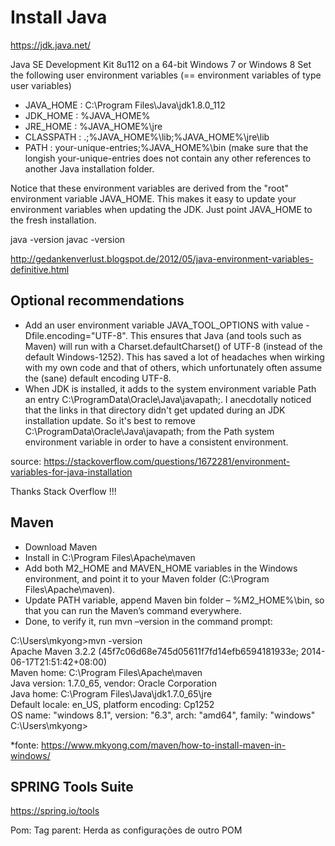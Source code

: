 # Install Java

https://jdk.java.net/

Java SE Development Kit 8u112 on a 64-bit Windows 7 or Windows 8
Set the following user environment variables (== environment variables of type user variables)

- JAVA_HOME : C:\Program Files\Java\jdk1.8.0_112
- JDK_HOME  : %JAVA_HOME%
- JRE_HOME  : %JAVA_HOME%\jre
- CLASSPATH : .;%JAVA_HOME%\lib;%JAVA_HOME%\jre\lib
- PATH      : your-unique-entries;%JAVA_HOME%\bin (make sure that the longish your-unique-entries does not contain any other references to another Java installation folder.

Notice that these environment variables are derived from the "root" environment variable JAVA_HOME. This makes it easy to update your environment variables when updating the JDK. Just point JAVA_HOME to the fresh installation.

java -version
javac -version

http://gedankenverlust.blogspot.de/2012/05/java-environment-variables-definitive.html


## Optional recommendations
- Add an user environment variable JAVA_TOOL_OPTIONS with value -Dfile.encoding="UTF-8". This ensures that Java (and tools such as Maven) will run with a Charset.defaultCharset() of UTF-8 (instead of the default Windows-1252). This has saved a lot of headaches when wirking with my own code and that of others, which unfortunately often assume the (sane) default encoding UTF-8.
- When JDK is installed, it adds to the system environment variable Path an entry C:\ProgramData\Oracle\Java\javapath;. I anecdotally noticed that the links in that directory didn't get updated during an JDK installation update. So it's best to remove C:\ProgramData\Oracle\Java\javapath; from the Path system environment variable in order to have a consistent environment.

source: https://stackoverflow.com/questions/1672281/environment-variables-for-java-installation

Thanks Stack Overflow !!!


## Maven

- Download Maven
- Install in C:\Program Files\Apache\maven
- Add both M2_HOME and MAVEN_HOME variables in the Windows environment, and point it to your Maven folder (C:\Program Files\Apache\maven). 
- Update PATH variable, append Maven bin folder – %M2_HOME%\bin, so that you can run the Maven’s command everywhere.
- Done, to verify it, run mvn –version in the command prompt:

C:\Users\mkyong>mvn -version  
Apache Maven 3.2.2 (45f7c06d68e745d05611f7fd14efb6594181933e; 2014-06-17T21:51:42+08:00)  
Maven home: C:\Program Files\Apache\maven  
Java version: 1.7.0_65, vendor: Oracle Corporation  
Java home: C:\Program Files\Java\jdk1.7.0_65\jre  
Default locale: en_US, platform encoding: Cp1252  
OS name: "windows 8.1", version: "6.3", arch: "amd64", family: "windows"  
C:\Users\mkyong>

*fonte: https://www.mkyong.com/maven/how-to-install-maven-in-windows/

## SPRING Tools Suite

https://spring.io/tools

Pom: Tag parent: Herda as configurações de outro POM


